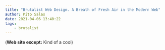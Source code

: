 ```yaml
---
title: "Brutalist Web Design. A Breath of Fresh Air in the Modern Web"
author: Pito Salas
date: 2021-04-06 13:40:22
tags:
    - brutalist
---
```



(**Web site except:** Kind of a cool) 
